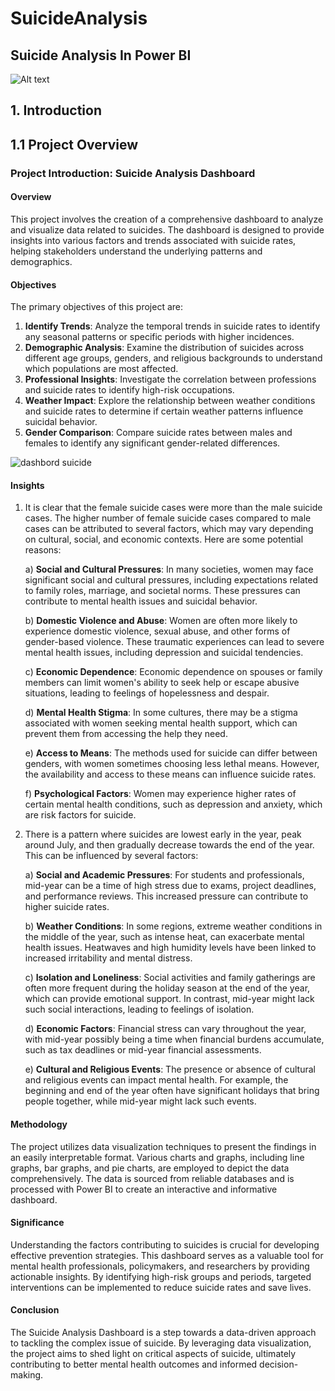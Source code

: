 # SuicideAnalysis
## Suicide Analysis In Power BI
![Alt text](https://sabrangindia.in/sites/default/files/inline-images/Suicide.jpg)

## 1. Introduction
## 1.1 Project Overview 
### Project Introduction: Suicide Analysis Dashboard

#### Overview
This project involves the creation of a comprehensive dashboard to analyze and visualize data related to suicides. The dashboard is designed to provide insights into various factors and trends associated with suicide rates, helping stakeholders understand the underlying patterns and demographics.

#### Objectives
The primary objectives of this project are:
1. **Identify Trends**: Analyze the temporal trends in suicide rates to identify any seasonal patterns or specific periods with higher incidences.
2. **Demographic Analysis**: Examine the distribution of suicides across different age groups, genders, and religious backgrounds to understand which populations are most affected.
3. **Professional Insights**: Investigate the correlation between professions and suicide rates to identify high-risk occupations.
4. **Weather Impact**: Explore the relationship between weather conditions and suicide rates to determine if certain weather patterns influence suicidal behavior.
5. **Gender Comparison**: Compare suicide rates between males and females to identify any significant gender-related differences.

![dashbord suicide](https://github.com/user-attachments/assets/100553cc-4738-4388-8376-e1d888d8b4f0)

#### Insights
1. It is clear that the female suicide cases were more than the male suicide cases. The higher number of female suicide cases compared to male cases can be attributed to several factors, which may vary depending on cultural, social, and economic contexts. Here are some potential reasons:

    a) **Social and Cultural Pressures**: In many societies, women may face significant social and cultural pressures, including expectations related to family roles, marriage, and 
       societal norms. These pressures can contribute to mental health issues and suicidal behavior.
    
    b) **Domestic Violence and Abuse**: Women are often more likely to experience domestic violence, sexual abuse, and other forms of gender-based violence. These traumatic experiences 
       can lead to severe mental health issues, including depression and suicidal tendencies.
    
    c) **Economic Dependence**: Economic dependence on spouses or family members can limit women's ability to seek help or escape abusive situations, leading to feelings of hopelessness 
       and despair.
    
    d) **Mental Health Stigma**: In some cultures, there may be a stigma associated with women seeking mental health support, which can prevent them from accessing the help they need.
    
    e) **Access to Means**: The methods used for suicide can differ between genders, with women sometimes choosing less lethal means. However, the availability and access to these means 
       can influence suicide rates.
    
    f) **Psychological Factors**: Women may experience higher rates of certain mental health conditions, such as depression and anxiety, which are risk factors for suicide.

2. There is a pattern where suicides are lowest early in the year, peak around July, and then gradually decrease towards the end of the year. This can be influenced by several factors:

      a) **Social and Academic Pressures**: For students and professionals, mid-year can be a time of high stress due to exams, project deadlines, and performance reviews. This                 increased pressure can contribute to higher suicide rates.
      
      b) **Weather Conditions**: In some regions, extreme weather conditions in the middle of the year, such as intense heat, can exacerbate mental health issues. Heatwaves and high             humidity levels have been linked to increased irritability and mental distress.
      
      c) **Isolation and Loneliness**: Social activities and family gatherings are often more frequent during the holiday season at the end of the year, which can provide emotional 
       support. In contrast, mid-year might lack such social interactions, leading to feelings of isolation.
      
      d) **Economic Factors**: Financial stress can vary throughout the year, with mid-year possibly being a time when financial burdens accumulate, such as tax deadlines or mid-year 
       financial assessments.
      
      e) **Cultural and Religious Events**: The presence or absence of cultural and religious events can impact mental health. For example, the beginning and end of the year often have 
       significant holidays that bring people together, while mid-year might lack such events.

#### Methodology
The project utilizes data visualization techniques to present the findings in an easily interpretable format. Various charts and graphs, including line graphs, bar graphs, and pie charts, are employed to depict the data comprehensively. The data is sourced from reliable databases and is processed with Power BI to create an interactive and informative dashboard.

#### Significance
Understanding the factors contributing to suicides is crucial for developing effective prevention strategies. This dashboard serves as a valuable tool for mental health professionals, policymakers, and researchers by providing actionable insights. By identifying high-risk groups and periods, targeted interventions can be implemented to reduce suicide rates and save lives.

#### Conclusion
The Suicide Analysis Dashboard is a step towards a data-driven approach to tackling the complex issue of suicide. By leveraging data visualization, the project aims to shed light on critical aspects of suicide, ultimately contributing to better mental health outcomes and informed decision-making.
